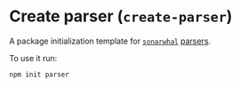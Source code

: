 # Create parser (`create-parser`)

A package initialization template for [`sonarwhal`][sonarwhal]
[parsers][parsers].

To use it run:

```bash
npm init parser
```

<!-- Link labels: -->

[parsers]: https://sonarwhal.com/docs/user-guide/concepts/parsers/
[sonarwhal]: https://sonarwhal.com/
